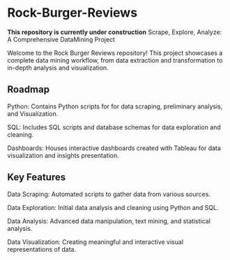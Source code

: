 # Rock-Burger-Reviews 
**This repository is currently under construction** 
Scrape, Explore, Analyze: A Comprehensive DataMining Project

Welcome to the Rock Burger Reviews repository! This project showcases a complete data mining workflow, from data extraction and transformation to in-depth analysis and visualization. 

## Roadmap

Python: Contains Python scripts for for data scraping, preliminary analysis, and Visualization.

SQL: Includes SQL scripts and database schemas for data exploration and cleaning.

Dashboards: Houses interactive dashboards created with Tableau for data visualization and insights presentation.

## Key Features

Data Scraping: Automated scripts to gather data from various sources.

Data Exploration: Initial data analysis and cleaning using Python and SQL.

Data Analysis: Advanced data manipulation, text mining, and statistical analysis.

Data Visualization: Creating meaningful and interactive visual representations of data.
